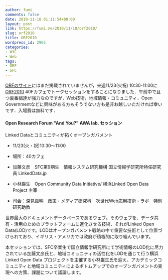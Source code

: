 ```yaml
---
author: fumi
comments: false
date: 2010-11-18 01:11:54+00:00
layout: post
link: https://fumi.me/2010/11/18/orf2010/
slug: orf2010
title: ORF2010
wordpress_id: 2965
categories:
- W3C
- Web
tags:
- ORF
- SFC
---
```


[ORFのサイト](http://orf.sfc.keio.ac.jp/)にはまだ掲載されていませんが，来週11/23(火祝) 10:30-11:00に[ORF2010](http://orf.sfc.keio.ac.jp/) 40Fカフェでトークセッションをすることになりました．午前中で且つ裏番組達が強力なのですが，Web技術，地域情報・コミュニティ，Open Governmentなどに興味がある方もそうでない方も是非お越しいただければ幸いです．入場費は無料です．




#### Open Research Forum "And You?" AWA lab. セッション
Linked Dataとコミュニティが拓くオープンガバメント






  * 11/23(火・祝)10:30～11:00


  * 場所：40カフェ


  * 加藤文彦　SFC第9期生　情報システム研究機構 国立情報学研究所特任研究員 LinkedData.jp


  * 小林巌生　Open Community Data Initiative/ 横浜Linked Open Data Project 主宰


  * 司会：深見嘉明　政策・メディア研究科　次世代Web応用技術・ラボ　特別研究助教




世界最大のドキュメントデータベースであるウェブ。そのウェブを、データ共有・活用のためのプラットフォームに進化させる技術、それがLinked Open Data(LOD)です。LODはオープンガバメント戦略の中で重要な技術として位置づけられており、イギリス・アメリカでは政府が積極的に取り組んでいます。




本セッションでは、SFC卒業生で国立情報学研究所にて学術情報のLOD化に尽力されている加藤文彦氏と、地域コミュニティの活性化をLODを通じて行う横浜Linked Open Data プロジェクトを主催する小林巌生氏を迎え、アカデミックコミュニティと地域コミュニティによるボトムアップでのオープンガバメントの実現への方策、課題について議論します。
